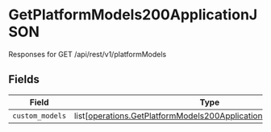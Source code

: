 # GetPlatformModels200ApplicationJSON

Responses for GET /api/rest/v1/platformModels


## Fields

| Field                                                                                                                                              | Type                                                                                                                                               | Required                                                                                                                                           | Description                                                                                                                                        |
| -------------------------------------------------------------------------------------------------------------------------------------------------- | -------------------------------------------------------------------------------------------------------------------------------------------------- | -------------------------------------------------------------------------------------------------------------------------------------------------- | -------------------------------------------------------------------------------------------------------------------------------------------------- |
| `custom_models`                                                                                                                                    | list[[operations.GetPlatformModels200ApplicationJSONCustomModels](undefined/models/operations/getplatformmodels200applicationjsoncustommodels.md)] | :heavy_minus_sign:                                                                                                                                 | N/A                                                                                                                                                |